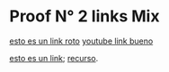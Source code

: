 # Proof N° 2 links Mix
[esto es un link roto](https://como.help/nodejs/javascript/como-verificar-si-un-archivo-existe-en-nodejs-asincronicamente.err)
[youtube link bueno](https://www.youtube.com/watch?v=YGvrR-vzVaw)

[esto es un link]('https://www.google.com');
[recurso](https://www.youtube.com/watch?v=Lub5qOmY4JQ).